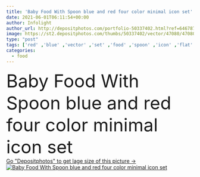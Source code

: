 ```yaml
---
title: 'Baby Food With Spoon blue and red four color minimal icon set'
date: 2021-06-01T06:11:54+00:00
author: Infolight
author_url: http://depositphotos.com/portfolio-50337402.html?ref=64678756
image: https://st2.depositphotos.com/thumbs/50337402/vector/47080/470802122/api_thumb_450.jpg?forcejpeg=true
type: "post"
tags: ['red' ,'blue' ,'vector' ,'set' ,'food' ,'spoon' ,'icon' ,'flat' ,'logo' ,'minimal' ,'mashed' ,'eps' ,'premium' ,'baby food' ,'baby spoon' ,'mashed food' ,'babies food' ]
categories: 
  - food
---
```

<div aling="center">
            <font size="60"> Baby Food With Spoon blue and red four color minimal icon set</font>   
</div>
<div>
    <a href='https://depositphotos.com/470802122/stock-illustration-baby-food-spoon-blue-red.html?ref=64678756' target=_blank > Go "Depositphotos" to get lage size of this picture ->
        <img href='https://depositphotos.com/470802122/stock-illustration-baby-food-spoon-blue-red.html?ref=64678756' src='https://st2.depositphotos.com/50337402/47080/v/950/depositphotos_470802122-stock-illustration-baby-food-spoon-blue-red.jpg?forcejpeg=true' alt='Baby Food With Spoon blue and red four color minimal icon set' >
    </a>
</div>
